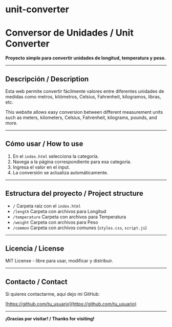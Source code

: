 # unit-converter

# Conversor de Unidades / Unit Converter

**Proyecto simple para convertir unidades de longitud, temperatura y peso.**

---

## Descripción / Description

Esta web permite convertir fácilmente valores entre diferentes unidades de medidas como metros, kilómetros, Celsius, Fahrenheit, kilogramos, libras, etc.

This website allows easy conversion between different measurement units such as meters, kilometers, Celsius, Fahrenheit, kilograms, pounds, and more.

---

## Cómo usar / How to use

1. En el `index.html` selecciona la categoría.
2. Navega a la página correspondiente para esa categoría.
3. Ingresa el valor en el input.
4. La conversión se actualiza automáticamente.

---

## Estructura del proyecto / Project structure

- `/` Carpeta raíz con el `index.html`
- `/length` Carpeta con archivos para Longitud
- `/temperature` Carpeta con archivos para Temperatura
- `/weight` Carpeta con archivos para Peso
- `/common` Carpeta con archivos comunes (`styles.css`, `script.js`)

---

## Licencia / License

MIT License - libre para usar, modificar y distribuir.

---

## Contacto / Contact

Si quieres contactarme, aquí dejo mi GitHub:

[https://github.com/tu_usuario](https://github.com/tu_usuario)

---

**¡Gracias por visitar! / Thanks for visiting!**